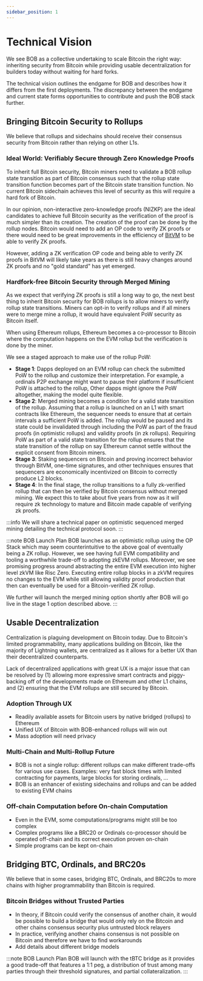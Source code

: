 ```yaml
---
sidebar_position: 1
---
```

# Technical Vision

We see BOB as a collective undertaking to scale Bitcoin the right way: inheriting security from Bitcoin while providing usable decentralization for builders today without waiting for hard forks.

The technical vision outlines the endgame for BOB and describes how it differs from the first deployments. The discrepancy between the endgame and current state forms opportunities to contribute and push the BOB stack further.

## Bringing Bitcoin Security to Rollups

We believe that rollups and sidechains should receive their consensus security from Bitcoin rather than relying on other L1s.

### Ideal World: Verifiably Secure through Zero Knowledge Proofs

To inherit full Bitcoin security, Bitcoin miners need to validate a BOB rollup state transition as part of Bitcoin consensus such that the rollup state transition function becomes part of the Bitcoin state transition function. No current Bitcoin sidechain achieves this level of security as this will require a hard fork of Bitcoin.

In our opinion, non-interactive zero-knowledge proofs (NIZKP) are the ideal candidates to achieve full Bitcoin security as the verification of the proof is much simpler than its creation. The creation of the proof can be done by the rollup nodes. Bitcoin would need to add an OP code to verify ZK proofs or there would need to be great improvements in the efficiency of [BitVM](https://bitvm.org) to be able to verify ZK proofs.

However, adding a ZK verification OP code and being able to verify ZK proofs in BitVM will likely take years as there is still heavy changes around ZK proofs and no "gold standard" has yet emerged.

### Hardfork-free Bitcoin Security through Merged Mining

As we expect that verifying ZK proofs is still a long way to go, the next best thing to inherit Bitcoin security for BOB rollups is to allow miners to verify rollup state transitions. Miners can opt-in to verify rollups and if all miners were to merge mine a rollup, it would have equivalent PoW security as Bitcoin itself.

When using Ethereum rollups, Ethereum becomes a co-processor to Bitcoin where the computation happens on the EVM rollup but the verification is done by the miner.

We see a staged approach to make use of the rollup PoW:

- **Stage 1**: Dapps deployed on an EVM rollup can check the submitted PoW to the rollup and customize their interpretation. For example, a ordinals P2P exchange might want to pause their platform if insufficient PoW is attached to the rollup, Other dapps might ignore the PoW altogether, making the model quite flexible.
- **Stage 2**: Merged mining becomes a condition for a valid state transition of the rollup. Assuming that a rollup is launched on an L1 with smart contracts like Ethereum, the sequencer needs to ensure that at certain intervals a sufficient PoW is added. The rollup would be paused and its state could be invalidated through including the PoW as part of the fraud proofs (in optimistic rollups) and validity proofs (in zk rollups). Requiring PoW as part of a valid state transition for the rollup ensures that the state transition of the rollup on say Ethereum cannot settle without the explicit consent from Bitcoin miners.
- **Stage 3**: Staking sequencers on Bitcoin and proving incorrect behavior through BitVM, one-time signatures, and other techniques ensures that sequencers are economically incentivized on Bitcoin to correctly produce L2 blocks.
- **Stage 4**: In the final stage, the rollup transitions to a fully zk-verified rollup that can then be verified by Bitcoin consensus without merged mining. We expect this to take about five years from now as it will require zk technology to mature and Bitcoin made capable of verifying zk proofs.

:::info
We will share a technical paper on optimistic sequenced merged mining detailing the technical protocol soon.
:::

:::note BOB Launch Plan
BOB launches as an optimistic rollup using the OP Stack which may seem counterintuitive to the above goal of eventually being a ZK rollup. However, we see having full EVM compatibility and tooling a worthwhile trade-off to adopting zkEVM rollups. Moreover, we see promising progress around abstracting the entire EVM execution into higher level zkVM like Risc Zero. Executing entire rollup blocks in a zkVM requires no changes to the EVM while still allowing validity proof production that then can eventually be used for a Bitcoin-verified ZK rollup.

We further will launch the merged mining option shortly after BOB will go live in the stage 1 option described above.
:::

## Usable Decentralization

Centralization is plaguing development on Bitcoin today. Due to Bitcoin's limited programmability, many applications building on Bitcoin, like the majority of Lightning wallets, are centralized as it allows for a better UX than their decentralized counterparts.

Lack of decentralized applications with great UX is a major issue that can be resolved by (1) allowing more expressive smart contracts and piggy-backing off of the developments made on Ethereum and other L1 chains, and (2) ensuring that the EVM rollups are still secured by Bitcoin.

### Adoption Through UX

- Readily available assets for Bitcoin users by native bridged (rollups) to Ethereum
- Unified UX of Bitcoin with BOB-enhanced rollups will win out
- Mass adoption will need privacy 

### Multi-Chain and Multi-Rollup Future

- BOB is not a single rollup: different rollups can make different trade-offs for various use cases. Examples: very fast block times with limited contracting for payments, large blocks for storing ordinals, ...
- BOB is an enhancer of existing sidechains and rollups and can be added to existing EVM chains

### Off-chain Computation before On-chain Computation

- Even in the EVM, some computations/programs might still be too complex
- Complex programs like a BRC20 or Ordinals co-processor should be operated off-chain and its correct execution proven on-chain
- Simple programs can be kept on-chain

## Bridging BTC, Ordinals, and BRC20s

We believe that in some cases, bridging BTC, Ordinals, and BRC20s to more chains with higher programmability than Bitcoin is required.

### Bitcoin Bridges without Trusted Parties

- In theory, if Bitcoin could verify the consensus of another chain, it would be possible to build a bridge that would only rely on the Bitcoin and other chains consensus security plus untrusted block relayers
- In practice, verifying another chains consensus is not possible on Bitcoin and therefore we have to find workarounds
- Add details about different bridge models

:::note BOB Launch Plan
BOB will launch with the tBTC bridge as it provides a good trade-off that features a 1:1 peg, a distribution of trust among many parties through their threshold signatures, and partial collateralization.
:::
